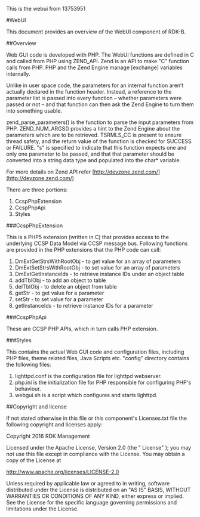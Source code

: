 This is the webui from 13753951

#WebUI

This document provides an overview of the WebUI component of RDK-B.

##Overview


Web GUI code is developed with PHP. The WebUI functions are defined in C and called from PHP using ZEND_API. Zend is an API to make "C" function calls from PHP. PHP and the Zend Engine manage [exchange] variables internally. 

Unlike in user space code, the parameters for an internal function aren’t actually declared in the function header. Instead, a reference to the parameter list is passed into every function – whether parameters were passed or not – and that function can then ask the Zend Engine to turn them into something usable.

zend_parse_parameters() is the function to parse the input parameters from PHP.
ZEND_NUM_ARGS() provides a hint to the Zend Engine about the parameters which are to be retrieved.
TSRMLS_CC is present to ensure thread safety, and the return value of the function is checked for SUCCESS or FAILURE.
"s" is specified to indicate that this function expects one and only one parameter to be passed, and that that parameter should be converted into a string data type and populated into the char* variable.

For more details on Zend API refer [http://devzone.zend.com/](http://devzone.zend.com/)

There are three portions:

1. CcspPhpExtension
2. CcspPhpApi
3. Styles

###CcspPhpExtension

This is a PHP5 extension (written in C) that provides access to the underlying
CCSP Data Model via CCSP message bus. Following functions are provided in the PHP extensions that the PHP code can call:

1. DmExtGetStrsWithRootObj - to get value for an array of parameters
2. DmExtSetStrsWithRootObj - to set value for an array of parameters
3. DmExtGetInstanceIds - to retrieve instance IDs under an object table
4. addTblObj - to add an object to table
5. delTblObj - to delete an object from table
6. getStr - to get value for a parameter
7. setStr - to set value for a parameter
8. getInstanceIds - to retrieve instance IDs for a parameter

###CcspPhpApi

These are CCSP PHP APIs, which in turn calls PHP extension.

###Styles

This contains the actual Web GUI code and configuration files, including PHP files, theme related files, Java Scripts etc. "config" directory contains the following files:

1. lighttpd.conf is the configuration file for lighttpd webserver.
2. php.ini is the initialization file for PHP responsible for configuring PHP's behaviour.
3. webgui.sh is a script which configures and starts lighttpd.


##Copyright and license

If not stated otherwise in this file or this component's Licenses.txt file the following copyright and licenses apply:

Copyright 2016 RDK Management

Licensed under the Apache License, Version 2.0 (the " License" ); you may not use this file except in compliance with the License. You may obtain a copy of the License at

http://www.apache.org/licenses/LICENSE-2.0

Unless required by applicable law or agreed to in writing, software distributed under the License is distributed on an "AS IS"  BASIS, WITHOUT WARRANTIES OR CONDITIONS OF ANY KIND, either express or implied. See the License for the specific language governing permissions and limitations under the License.
